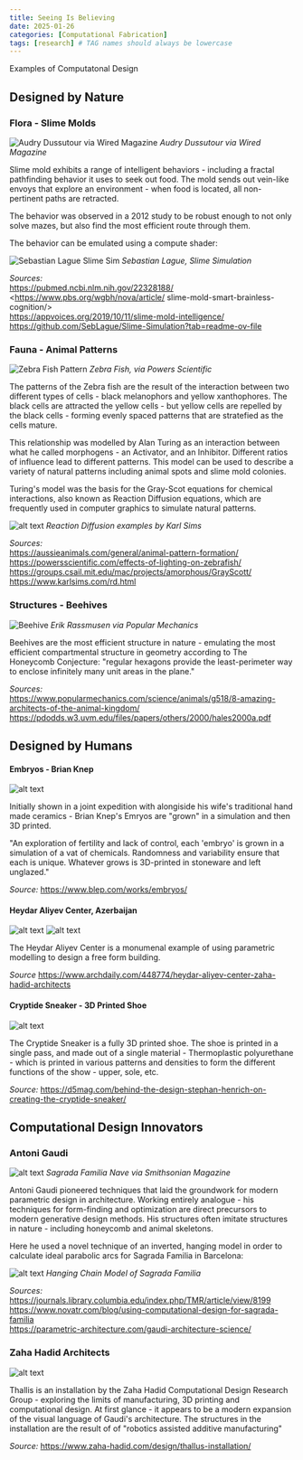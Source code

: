 ```yaml
---
title: Seeing Is Believing
date: 2025-01-26
categories: [Computational Fabrication]
tags: [research] # TAG names should always be lowercase
---
```


Examples of Computatonal Design

## Designed by Nature

### Flora - Slime Molds

![Audry Dussutour via Wired Magazine](/assets/img/compfab/slimemold.png)
*Audry Dussutour via Wired Magazine*

Slime mold exhibits a range of intelligent behaviors - including a fractal pathfinding behavior it uses to seek out food. The mold sends out vein-like envoys that explore an environment - when food is located, all non-pertinent paths are retracted.

The behavior was observed in a 2012 study to be robust enough to not only solve mazes, 
but also find the most efficient route through them.

The behavior can be emulated using a compute shader:


![Sebastian Lague Slime Sim ](/assets/img/compfab/slimesim-sebastian.PNG)
*Sebastian Lague, Slime Simulation*


*Sources:*  
<https://pubmed.ncbi.nlm.nih.gov/22328188/>  
<https://www.pbs.org/wgbh/nova/article/  slime-mold-smart-brainless-cognition/>   
<https://appvoices.org/2019/10/11/slime-mold-intelligence/>  
<https://github.com/SebLague/Slime-Simulation?tab=readme-ov-file>  


### Fauna - Animal Patterns

![Zebra Fish Pattern](/assets/img/compfab/zebra-fish.png)
*Zebra Fish, via Powers Scientific*

The patterns of the Zebra fish are the result of the interaction between two different types of cells - black melanophors and yellow xanthophores. The black cells are attracted the yellow cells - but yellow cells are repelled by the black cells - forming evenly spaced patterns that are stratefied as the cells mature.

This relationship was modelled by Alan Turing as an interaction between what he called morphogens - an Activator, and an Inhibitor. Different ratios of influence lead to different patterns. This model can be used to describe a variety of natural patterns including animal spots and slime mold colonies.

Turing's model was the basis for the Gray-Scot equations for chemical interactions, also known as Reaction Diffusion equations, which are frequently used in computer graphics to simulate natural patterns.

![alt text](/assets/img/compfab/rd-4examples.png)
*Reaction Diffusion examples by Karl Sims*

*Sources:*  
<https://aussieanimals.com/general/animal-pattern-formation/>  
<https://powersscientific.com/effects-of-lighting-on-zebrafish/>  
<https://groups.csail.mit.edu/mac/projects/amorphous/GrayScott/>  
<https://www.karlsims.com/rd.html>  



### Structures - Beehives

![Beehive](/assets/img/compfab/behive.jpg)
*Erik Rassmusen via Popular Mechanics*

Beehives are the most efficient structure in nature - emulating the most efficient compartmental structure in geometry according to The Honeycomb Conjecture: "regular hexagons provide the least-perimeter way to enclose infinitely many unit areas in the plane."


*Sources:*  
<https://www.popularmechanics.com/science/animals/g518/8-amazing-architects-of-the-animal-kingdom/>  
<https://pdodds.w3.uvm.edu/files/papers/others/2000/hales2000a.pdf>  

## Designed by Humans

#### Embryos - Brian Knep

![alt text](/assets/img/compfab/BrianKnepEmbryos.jpg)

Initially shown in a joint expedition with alongiside his wife's traditional hand made ceramics - Brian Knep's Emryos are "grown" in a simulation and then 3D printed.

"An exploration of fertility and lack of control, each 'embryo' is grown in a simulation of a vat of chemicals. Randomness and variability ensure that each is unique. Whatever grows is 3D-printed in stoneware and left unglazed."

*Source:* <https://www.blep.com/works/embryos/>  

#### Heydar Aliyev Center, Azerbaijan
![alt text](/assets/img/compfab/parametric.jpg)
![alt text](/assets/img/compfab/HAC_Interior_photo_by_Hufton_Crow_(6).jpg)

The Heydar Aliyev Center is a monumenal example of using parametric modelling to design a free form building. 

*Source* <https://www.archdaily.com/448774/heydar-aliyev-center-zaha-hadid-architects>  

#### Cryptide Sneaker - 3D Printed Shoe

![alt text](</assets/img/compfab/cryptide sneaker.png>)

The Cryptide Sneaker is a fully 3D printed shoe. The shoe is printed in a single pass, and made out of a single material - Thermoplastic polyurethane - which is printed in various patterns and densities to form the different functions of the show - upper, sole, etc.

*Source:* <https://d5mag.com/behind-the-design-stephan-henrich-on-creating-the-cryptide-sneaker/>  

## Computational Design Innovators

### Antoni Gaudi
![alt text](/assets/img/compfab/Sagrada_Familia_nave_roof_detail.jpg)
*Sagrada Familia Nave via Smithsonian Magazine*

Antoni Gaudi pioneered techniques that laid the groundwork for modern parametric design in architecture. Working entirely analogue - his techniques for form-finding and optimization are direct precursors to modern generative design methods. His structures often imitate structures in nature - including honeycomb and animal skeletons. 

Here he used a novel technique of an inverted, hanging model in order to calculate ideal parabolic arcs for Sagrada Familia in Barcelona:

![alt text](</assets/img/compfab/hanging model.jpg>)
*Hanging Chain Model of Sagrada Familia*

*Sources:*  
<https://journals.library.columbia.edu/index.php/TMR/article/view/8199>  
<https://www.novatr.com/blog/using-computational-design-for-sagrada-familia>  
<https://parametric-architecture.com/gaudi-architecture-science/>  

### Zaha Hadid Architects 

![alt text](/assets/img/compfab/zhd_milan_thalluslukehayes07-720x1080.jpg)


Thallis is an installation by the Zaha Hadid Computational Design Research Group - exploring the limits of manufacturing, 3D printing and computational design. At first glance - it appears to be a modern expansion of the visual language of Gaudi's architecture. The structures in the installation are the result of of "robotics assisted additive manufacturing"

*Source:* <https://www.zaha-hadid.com/design/thallus-installation/>  


